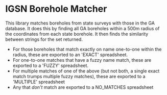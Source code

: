 # IGSN Borehole Matcher

This library matches boreholes from state surveys with those in the GA database. It does this by finding all GA  boreholes within a 500m radius of the coordinates from each state borehole. It then finds the similarity between strings for the set returned.

- For those boreholes that match exactly on name one-to-one within the radius, these are exported to an 'EXACT' spreadsheet.
- For one-to-one matches that have a fuzzy name match, these are exported to a 'FUZZY' spreadsheet.
- For multiple matches of one of the above (but not both, a single exact match trumps multiple fuzzy matches), these are exported to a 'MULTIPLE' spreadsheet
- Any that *don't* match are exported to a NO\_MATCHES spreadsheet